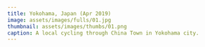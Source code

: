 ```yaml
---
title: Yokohama, Japan (Apr 2019)
image: assets/images/fulls/01.jpg
thumbnail: assets/images/thumbs/01.png
caption: A local cycling through China Town in Yokohama city.
---
```

